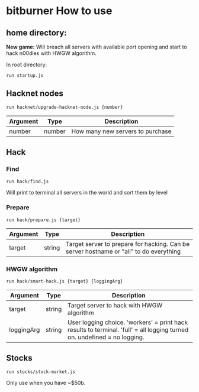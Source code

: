 # bitburner How to use

## home directory:
__New game:__ Will breach all servers with available port opening and start to hack n00dles with HWGW algorithm.

In root directory:
```
run startup.js
```

## Hacknet nodes
```
run hacknet/upgrade-hacknet-node.js {number}
```
|  Argument | Type | Description |
|  --- | --- | --- |
|  number | number | How many new servers to purchase |


## Hack
### Find
```
run hack/find.js
```
Will print to terminal all servers in the world and sort them by level
### Prepare
```
run hack/prepare.js {target}
```
|  Argument | Type | Description |
|  --- | --- | --- |
|  target | string | Target server to prepare for hacking. Can be server hostname or "all" to do everything |
### HWGW algorithm
```
run hack/smart-hack.js {target} {loggingArg}
```
|  Argument | Type | Description |
|  --- | --- | --- |
|  target | string | Target server to hack with HWGW algorithm |
|  loggingArg | string | User logging choice. 'workers' = print hack results to terminal. 'full' = all logging turned on. undefined = no logging. |


## Stocks
```
run stocks/stock-market.js
```
Only use when you have ~$50b.
